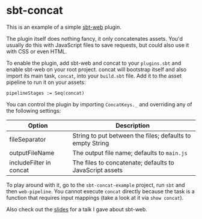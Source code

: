 # sbt-concat

This is an example of a simple [sbt-web](https://github.com/sbt/sbt-web) plugin.

The plugin itself does nothing fancy, it only concatenates assets. You'd usually do this with JavaScript files
to save requests, but could also use it with CSS or even HTML.

To enable the plugin, add sbt-web and concat to your `plugins.sbt` and enable sbt-web on your root project. concat will
bootstrap itself and also import its main task, `concat`, into your `build.sbt` file. Add it to the asset pipeline to
run it on your assets:

`pipelineStages := Seq(concat)`

You can control the plugin by importing `ConcatKeys._` and overriding any of the following settings:

Option                  | Description
------------------------|------------
fileSeparator           | String to put between the files; defaults to empty String
outputFileName          | The output file name; defaults to `main.js`
includeFilter in concat | The files to concatenate; defaults to JavaScript assets

To play around with it, go to the `sbt-concat-example` project, run `sbt` and then `web-pipeline`. You cannot execute
`concat` directly because the task is a function that requires input mappings (take a look at it via `show concat`).

Also check out the [slides](http://www.slideshare.net/marius-soutier/sbt-webintro) for a talk I gave about sbt-web.
